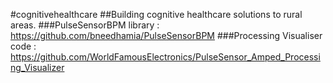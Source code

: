 #cognitivehealthcare
##Building cognitive healthcare solutions to rural areas.
###PulseSensorBPM library : https://github.com/bneedhamia/PulseSensorBPM
###Processing Visualiser code : https://github.com/WorldFamousElectronics/PulseSensor_Amped_Processing_Visualizer
